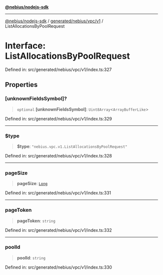 [**@nebius/nodejs-sdk**](../../../../../README.md)

---

[@nebius/nodejs-sdk](../../../../../README.md) / [generated/nebius/vpc/v1](../README.md) / ListAllocationsByPoolRequest

# Interface: ListAllocationsByPoolRequest

Defined in: src/generated/nebius/vpc/v1/index.ts:327

## Properties

### \[unknownFieldsSymbol\]?

> `optional` **\[unknownFieldsSymbol\]**: `Uint8Array`\<`ArrayBufferLike`\>

Defined in: src/generated/nebius/vpc/v1/index.ts:329

---

### $type

> **$type**: `"nebius.vpc.v1.ListAllocationsByPoolRequest"`

Defined in: src/generated/nebius/vpc/v1/index.ts:328

---

### pageSize

> **pageSize**: [`Long`](../../../../../runtime/protos/core/classes/Long.md)

Defined in: src/generated/nebius/vpc/v1/index.ts:331

---

### pageToken

> **pageToken**: `string`

Defined in: src/generated/nebius/vpc/v1/index.ts:332

---

### poolId

> **poolId**: `string`

Defined in: src/generated/nebius/vpc/v1/index.ts:330
